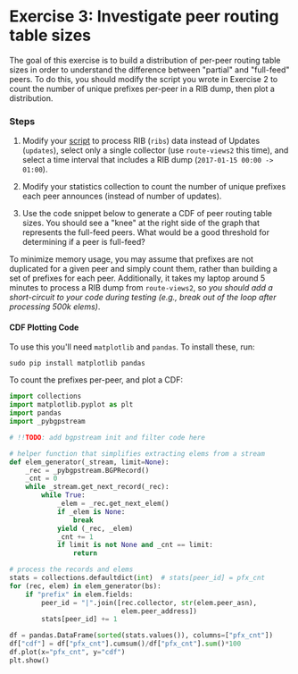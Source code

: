 # Exercise 3: Investigate peer routing table sizes

The goal of this exercise is to build a distribution of per-peer routing table
sizes in order to understand the difference between "partial" and "full-feed"
peers. To do this, you should modify the script you wrote in Exercise 2 to count
the number of unique prefixes per-peer in a RIB dump, then plot a distribution.

### Steps

1. Modify your [script](https://github.com/CAIDA/bgpstream-tma-phdschool/blob/master/exercise-2-pybgpstream/exercise-2-updates-per-peer.complete.py) to process RIB (`ribs`) data instead of Updates
(`updates`), select only a single collector (use `route-views2` this time), and
select a time interval that includes a RIB dump (`2017-01-15 00:00 -> 01:00`).

1. Modify your statistics collection to count the number of unique prefixes each
peer announces (instead of number of updates).

1. Use the code snippet below to generate a CDF of peer routing table
sizes. You should see a "knee" at the right side of the graph that represents
the full-feed peers. What would be a good threshold for determining if a peer is
full-feed?

To minimize memory usage, you may assume that prefixes are not duplicated for a
given peer and simply count them, rather than building a set of prefixes for
each peer. Additionally, it takes my laptop around 5 minutes to process a RIB
dump from `route-views2`, so _you should add a short-circuit to your code during
testing (e.g., break out of the loop after processing 500k elems)_.


#### CDF Plotting Code

To use this you'll need `matplotlib` and `pandas`.
To install these, run:
```
sudo pip install matplotlib pandas
```

To count the prefixes per-peer, and plot a CDF:
```python
import collections
import matplotlib.pyplot as plt
import pandas
import _pybgpstream

# !!TODO: add bgpstream init and filter code here

# helper function that simplifies extracting elems from a stream
def elem_generator(_stream, limit=None):
    _rec = _pybgpstream.BGPRecord()
    _cnt = 0
    while _stream.get_next_record(_rec):
        while True:
            _elem = _rec.get_next_elem()
            if _elem is None:
                break
            yield (_rec, _elem)
            _cnt += 1
            if limit is not None and _cnt == limit:
                return

# process the records and elems
stats = collections.defaultdict(int)  # stats[peer_id] = pfx_cnt
for (rec, elem) in elem_generator(bs):
    if "prefix" in elem.fields:
        peer_id = "|".join([rec.collector, str(elem.peer_asn),
                            elem.peer_address])
        stats[peer_id] += 1

df = pandas.DataFrame(sorted(stats.values()), columns=["pfx_cnt"])
df["cdf"] = df["pfx_cnt"].cumsum()/df["pfx_cnt"].sum()*100
df.plot(x="pfx_cnt", y="cdf")
plt.show()
```

